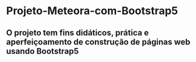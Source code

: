 # Projeto-Meteora-com-Bootstrap5

## O projeto tem fins didáticos, prática e aperfeiçoamento de construção de páginas web usando Bootstrap5
